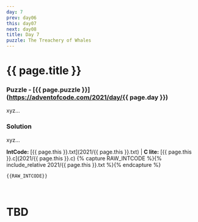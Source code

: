 ```yaml
---
day: 7
prev: day06
this: day07
next: day08
title: Day 7
puzzle: The Treachery of Whales
---
```

# {{ page.title }}

### Puzzle - [{{ page.puzzle }}](https://adventofcode.com/2021/day/{{ page.day }})

xyz...

### Solution

xyz...

**IntCode:** [{{ page.this }}.txt](2021/{{ page.this }}.txt) &#124; **C lite:** [{{ page.this }}.c](2021/{{ page.this }}.c)
{% capture RAW_INTCODE %}{% include_relative 2021/{{ page.this }}.txt %}{% endcapture %}

```
{{RAW_INTCODE}}
```

&nbsp;

# TBD